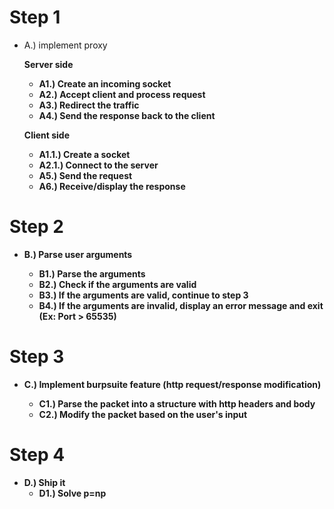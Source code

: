 # Step 1
- A.) implement proxy

  <b> Server side

   - A1.) Create an incoming socket
   - A2.) Accept client and process request
   - A3.) Redirect the traffic
   - A4.) Send the response back to the client

  <b> Client side

   - A1.1.) Create a socket
   - A2.1.) Connect to the server
   - A5.) Send the request
   - A6.) Receive/display the response


# Step 2
- B.) Parse user arguments

    - B1.) Parse the arguments
    - B2.) Check if the arguments are valid
    - B3.) If the arguments are valid, continue to step 3
    - B4.) If the arguments are invalid, display an error message and exit (Ex: Port > 65535)


# Step 3
- C.) Implement burpsuite feature (http request/response modification)

    - C1.) Parse the packet into a structure with http headers and body
    - C2.) Modify the packet based on the user's input


# Step 4
- D.) Ship it
    - D1.) Solve p=np
